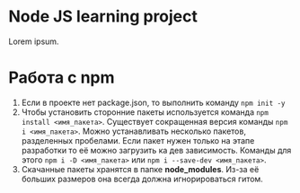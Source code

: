 # Node JS learning project

Lorem ipsum.

# Работа с npm
1. Если в проекте нет package.json, то выполнить команду `npm init -y`
2. Чтобы установить сторонние пакеты используется команда `npm install <имя_пакета>`. Существует сокращенная версия команды `npm i <имя_пакета>`. Можно устанавливать несколько пакетов, разделенных пробелами. Если пакет нужен только на этапе разработки то её можно загрузить ка дев зависимость. Команды для этого `npm i -D <имя_пакета>` или `npm i --save-dev <имя_пакета>`.
3. Скачанные пакеты хранятся в папке **node_modules**. Из-за её больших размеров она всегда должна игнорироваться гитом.